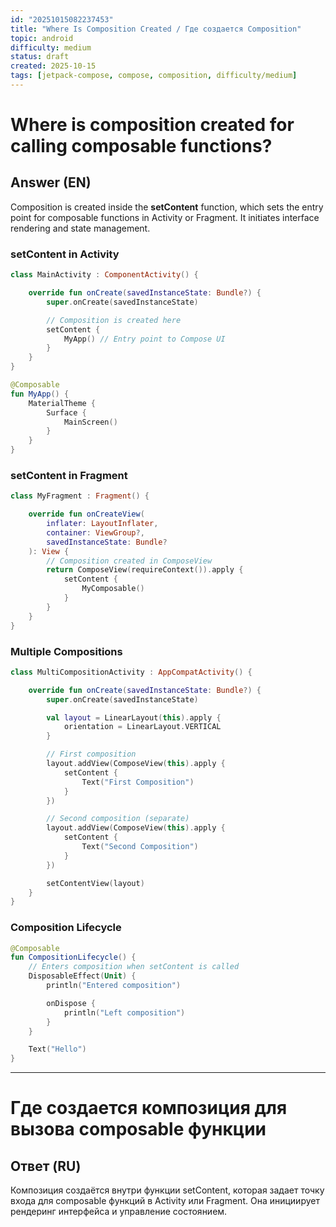 ```yaml
---
id: "20251015082237453"
title: "Where Is Composition Created / Где создается Composition"
topic: android
difficulty: medium
status: draft
created: 2025-10-15
tags: [jetpack-compose, compose, composition, difficulty/medium]
---
```

# Where is composition created for calling composable functions?

## Answer (EN)
Composition is created inside the **setContent** function, which sets the entry point for composable functions in Activity or Fragment. It initiates interface rendering and state management.

### setContent in Activity

```kotlin
class MainActivity : ComponentActivity() {

    override fun onCreate(savedInstanceState: Bundle?) {
        super.onCreate(savedInstanceState)

        // Composition is created here
        setContent {
            MyApp() // Entry point to Compose UI
        }
    }
}

@Composable
fun MyApp() {
    MaterialTheme {
        Surface {
            MainScreen()
        }
    }
}
```

### setContent in Fragment

```kotlin
class MyFragment : Fragment() {

    override fun onCreateView(
        inflater: LayoutInflater,
        container: ViewGroup?,
        savedInstanceState: Bundle?
    ): View {
        // Composition created in ComposeView
        return ComposeView(requireContext()).apply {
            setContent {
                MyComposable()
            }
        }
    }
}
```

### Multiple Compositions

```kotlin
class MultiCompositionActivity : AppCompatActivity() {

    override fun onCreate(savedInstanceState: Bundle?) {
        super.onCreate(savedInstanceState)

        val layout = LinearLayout(this).apply {
            orientation = LinearLayout.VERTICAL
        }

        // First composition
        layout.addView(ComposeView(this).apply {
            setContent {
                Text("First Composition")
            }
        })

        // Second composition (separate)
        layout.addView(ComposeView(this).apply {
            setContent {
                Text("Second Composition")
            }
        })

        setContentView(layout)
    }
}
```

### Composition Lifecycle

```kotlin
@Composable
fun CompositionLifecycle() {
    // Enters composition when setContent is called
    DisposableEffect(Unit) {
        println("Entered composition")

        onDispose {
            println("Left composition")
        }
    }

    Text("Hello")
}
```

---

# Где создается композиция для вызова composable функции

## Ответ (RU)
Композиция создаётся внутри функции setContent, которая задает точку входа для composable функций в Activity или Fragment. Она инициирует рендеринг интерфейса и управление состоянием.
